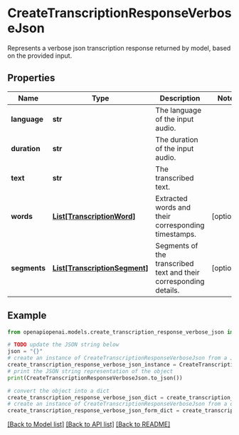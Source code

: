 # CreateTranscriptionResponseVerboseJson

Represents a verbose json transcription response returned by model, based on the provided input.

## Properties

Name | Type | Description | Notes
------------ | ------------- | ------------- | -------------
**language** | **str** | The language of the input audio. | 
**duration** | **str** | The duration of the input audio. | 
**text** | **str** | The transcribed text. | 
**words** | [**List[TranscriptionWord]**](TranscriptionWord.md) | Extracted words and their corresponding timestamps. | [optional] 
**segments** | [**List[TranscriptionSegment]**](TranscriptionSegment.md) | Segments of the transcribed text and their corresponding details. | [optional] 

## Example

```python
from openapiopenai.models.create_transcription_response_verbose_json import CreateTranscriptionResponseVerboseJson

# TODO update the JSON string below
json = "{}"
# create an instance of CreateTranscriptionResponseVerboseJson from a JSON string
create_transcription_response_verbose_json_instance = CreateTranscriptionResponseVerboseJson.from_json(json)
# print the JSON string representation of the object
print(CreateTranscriptionResponseVerboseJson.to_json())

# convert the object into a dict
create_transcription_response_verbose_json_dict = create_transcription_response_verbose_json_instance.to_dict()
# create an instance of CreateTranscriptionResponseVerboseJson from a dict
create_transcription_response_verbose_json_form_dict = create_transcription_response_verbose_json.from_dict(create_transcription_response_verbose_json_dict)
```
[[Back to Model list]](../README.md#documentation-for-models) [[Back to API list]](../README.md#documentation-for-api-endpoints) [[Back to README]](../README.md)


